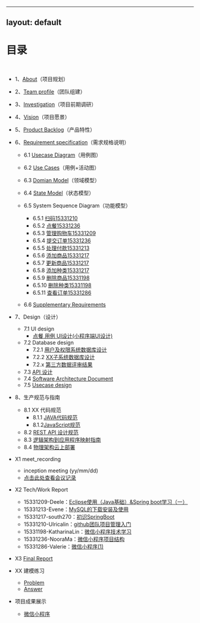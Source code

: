 
---
layout: default
---

# [](#TOC)目录

&nbsp;&nbsp; 

* 1、[About](https://github.com/E-Order/Dashboard/blob/master/document/About.md)（项目规划）
* 2、[Team profile](https://github.com/E-Order/Dashboard/blob/master/document/Team_profile.md)（团队组建）
* 3、[Investigation](https://github.com/E-Order/Dashboard/blob/master/document/Investigation.md)（项目前期调研）
* 4、[Vision](https://github.com/E-Order/Dashboard/blob/master/document/Vision.md)（项目愿景）
* 5、[Product Backlog](https://github.com/E-Order/Dashboard/blob/master/document/Product_Backlog.md)（产品特性）
* 6、[Requirement specification](https://github.com/E-Order/Dashboard/blob/master/document/Requirement_Specification/%E9%9C%80%E6%B1%82%E8%A7%84%E6%A0%BC%E8%AF%B4%E6%98%8E%E4%B9%A6.md)（需求规格说明）
    - 6.1 [Usecase Diagram](https://github.com/E-Order/Dashboard/blob/master/document/graph/%E7%94%A8%E4%BE%8B%E5%9B%BE.png)（用例图）
    - 6.2 [Use Cases](https://github.com/E-Order/Dashboard/blob/master/document/Requirement_Specification/Use%20Cases%EF%BC%88%E7%94%A8%E4%BE%8B%EF%BC%89.md)（用例+活动图）
    - 6.3 [Domian Model](https://github.com/E-Order/Dashboard/blob/develop/document/graph/Eorder_domain_model.png)（领域模型）
    
    - 6.4 [State Model](https://github.com/E-Order/Dashboard/blob/master/document/Requirement_Specification/%E7%8A%B6%E6%80%81%E5%9B%BE.png?raw=true)（状态模型）


    - 6.5 System Sequence Diagram（功能模型）
        - 6.5.1 [扫码15331210](https://github.com/E-Order/Dashboard/blob/master/document/Requirement_Specification/%E7%B3%BB%E7%BB%9F%E9%A1%BA%E5%BA%8F%E5%9B%BE/15331210_%E6%89%AB%E7%A0%81.png?raw=true)
        - 6.5.2 [点餐15331236](https://github.com/E-Order/Dashboard/blob/master/document/Requirement_Specification/%E7%B3%BB%E7%BB%9F%E9%A1%BA%E5%BA%8F%E5%9B%BE/order_ssd.png?raw=true)
        - 6.5.3 [管理购物车15331209](https://github.com/E-Order/Dashboard/blob/master/document/Requirement_Specification/%E7%B3%BB%E7%BB%9F%E9%A1%BA%E5%BA%8F%E5%9B%BE/15331209_%E7%AE%A1%E7%90%86%E8%B4%AD%E7%89%A9%E8%BD%A6.png?raw=true)
        - 6.5.4 [提交订单15331236](https://github.com/E-Order/Dashboard/blob/master/document/Requirement_Specification/%E7%B3%BB%E7%BB%9F%E9%A1%BA%E5%BA%8F%E5%9B%BE/post_order_ssd.png?raw=true)
        - 6.5.5 [处理付款15331213](https://github.com/E-Order/Dashboard/blob/master/document/Requirement_Specification/%E7%B3%BB%E7%BB%9F%E9%A1%BA%E5%BA%8F%E5%9B%BE/15331213_%E5%A4%84%E7%90%86%E4%BB%98%E6%AC%BE.md)
        - 6.5.6 [添加商品15331217](https://github.com/E-Order/Dashboard/blob/master/document/Requirement_Specification/%E7%B3%BB%E7%BB%9F%E9%A1%BA%E5%BA%8F%E5%9B%BE/15331217-%E6%B7%BB%E5%8A%A0%E5%95%86%E5%93%81.png?raw=true)
        - 6.5.7 [更新商品15331217](https://github.com/E-Order/Dashboard/blob/master/document/Requirement_Specification/%E7%B3%BB%E7%BB%9F%E9%A1%BA%E5%BA%8F%E5%9B%BE/15331217-%E6%9B%B4%E6%96%B0%E5%95%86%E5%93%81.png?raw=true)
        - 6.5.8 [添加种类15331217](https://github.com/E-Order/Dashboard/blob/master/document/Requirement_Specification/%E7%B3%BB%E7%BB%9F%E9%A1%BA%E5%BA%8F%E5%9B%BE/15331217-%E6%B7%BB%E5%8A%A0%E7%A7%8D%E7%B1%BB.png?raw=true)
        - 6.5.9 [删除商品15331198](https://github.com/E-Order/Dashboard/blob/master/document/Requirement_Specification/%E7%B3%BB%E7%BB%9F%E9%A1%BA%E5%BA%8F%E5%9B%BE/15331198_%E5%88%A0%E9%99%A4%E5%95%86%E5%93%81.PNG?raw=true)
        - 6.5.10 [删除种类15331198](https://github.com/E-Order/Dashboard/blob/master/document/Requirement_Specification/%E7%B3%BB%E7%BB%9F%E9%A1%BA%E5%BA%8F%E5%9B%BE/15331198_%E5%88%A0%E9%99%A4%E5%95%86%E5%93%81%E7%A7%8D%E7%B1%BB.PNG?raw=true)
        - 6.5.11 [查看订单15331286](https://github.com/E-Order/Dashboard/blob/master/document/Requirement_Specification/%E7%B3%BB%E7%BB%9F%E9%A1%BA%E5%BA%8F%E5%9B%BE/%E6%9F%A5%E7%9C%8B%E8%AE%A2%E5%8D%95_15331286.png?raw=true)
    - 6.6 [Supplementary Requirements](https://github.com/E-Order/Dashboard/blob/master/document/Requirement_Specification/SupplementaryRequirements.md)
* 7、Design（设计）
    - 7.1 UI design
        - [点餐 用例 UI设计(小程序端UI设计)](https://github.com/E-Order/Dashboard/blob/master/document/Design/UI_design/UI%20Design.md)
    - 7.2 Database design
        - 7.2.1 [用户及权限系统数据库设计](https://github.com/E-Order/Dashboard/blob/master/document/Design/Database_design/%E6%95%B0%E6%8D%AE%E5%BA%93%E8%AE%BE%E8%AE%A1.md)
        - 7.2.2 [XX子系统数据库设计](https://github.com/E-Order/Dashboard/blob/master/document/Design/Database_design/xx子系统数据库设计.md) 
        - 7.2.x [第三方数据评审结果](https://github.com/E-Order/Dashboard/issues/9)
    - 7.3 [API 设计](https://ordermeal.docs.apiary.io/#)
    - 7.4 [Software Architecture Document](https://github.com/E-Order/Dashboard/blob/master/document/Design/Software%20Architecture%20Document.md)
    - 7.5 [Usecase design](https://github.com/E-Order/Dashboard/blob/master/document/Design/Use%20Case%20Design.md)
* 8、生产规范与指南
    - 8.1 XX 代码规范
        - 8.1.1 [JAVA代码规范](https://github.com/E-Order/Dashboard/blob/master/document/Java代码规范.md)
        - 8.1.2[JavaScript规范](https://github.com/E-Order/Dashboard/blob/master/document/JavaScript代码规范(微信小程序).md)
    - 8.2 [REST API 设计规范](https://github.com/E-Order/Dashboard/blob/master/document/REST_API_design_requirement.md)
    - 8.3 [逻辑架构到应用程序映射指南](https://github.com/E-Order/Dashboard/blob/master/document/%E9%80%BB%E8%BE%91%E6%9E%B6%E6%9E%84%E5%88%B0%E5%BA%94%E7%94%A8%E7%A8%8B%E5%BA%8F%E6%98%A0%E5%B0%84%E6%8C%87%E5%8D%97.md)
    - 8.4 [物理架构云上部署](DeploymentDocument.md)

* X1 meet_recording
    - inception meeting (yy/mm/dd)
    - [点击此处查看会议记录](https://github.com/E-Order/Dashboard/blob/master/document/meet_recording.md)
* X2 Tech/Work Report
    - 15331209-Deele：[Eclipse使用（Java基础）&Spring boot学习（一） ](https://blog.csdn.net/qq_32335095/article/details/79889667)
    - 15331213-Evene：[MySQL的下载安装及使用](https://blog.csdn.net/qq_35278061/article/details/79890250)
    - 15331217-south270：[初识SpringBoot](https://south270.github.io/blog/2018/04/12/first-study-report/)
    - 15331210-Ulricalin：[github团队项目管理入门](https://blog.csdn.net/ulricalin/article/details/79948569)
    - 15331198-KatharinaLin：[微信小程序技术学习](https://blog.csdn.net/KatharinLin/article/details/79921398)
    - 15331236-NooraMa：[微信小程序项目结构](https://ltimmy.github.io/%E5%BE%AE%E4%BF%A1%E5%B0%8F%E7%A8%8B%E5%BA%8F%E5%BC%80%E5%8F%91%E5%AD%A6%E4%B9%A0%E6%8A%A5%E5%91%8A/)
    - 15331286-Valerie：[微信小程序(1)](https://blog.csdn.net/joker_yy/article/details/79947404)

* X3 [Final Report](https://github.com/E-Order/Dashboard/tree/master/document/final_report)
* XX 建模练习
    - [Problem](https://github.com/E-Order/modelling_practice/blob/master/%E6%90%BA%E7%A8%8B%E7%81%AB%E8%BD%A6%E7%A5%A8%E9%A2%84%E8%AE%A2%E6%96%87%E6%A1%A3.md)
    - [Answer](https://github.com/E-Order/modelling_practice/tree/master/answer)
    
* 项目成果展示
  - [微信小程序](https://github.com/E-Order/Dashboard/blob/master/eorder.gif)
  
 
